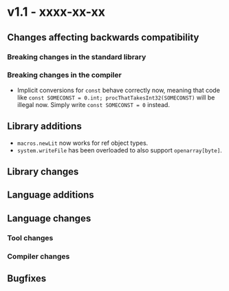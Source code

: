 # v1.1 - xxxx-xx-xx


## Changes affecting backwards compatibility



### Breaking changes in the standard library



### Breaking changes in the compiler

- Implicit conversions for `const` behave correctly now, meaning that code like `const SOMECONST = 0.int; procThatTakesInt32(SOMECONST)` will be illegal now.
  Simply write `const SOMECONST = 0` instead.


## Library additions

- `macros.newLit` now works for ref object types.
- `system.writeFile` has been overloaded to also support `openarray[byte]`.

## Library changes



## Language additions



## Language changes



### Tool changes



### Compiler changes




## Bugfixes

